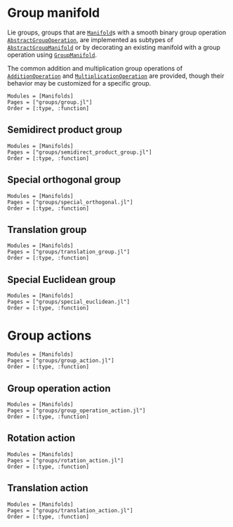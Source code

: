 # Group manifold

Lie groups, groups that are [`Manifold`](@ref)s with a smooth binary group
operation [`AbstractGroupOperation`](@ref), are implemented as subtypes of
[`AbstractGroupManifold`](@ref) or by decorating an existing manifold with a
group operation using [`GroupManifold`](@ref).

The common addition and multiplication group operations of
[`AdditionOperation`](@ref) and [`MultiplicationOperation`](@ref) are provided,
though their behavior may be customized for a specific group.

```@autodocs
Modules = [Manifolds]
Pages = ["groups/group.jl"]
Order = [:type, :function]
```

## Semidirect product group

```@autodocs
Modules = [Manifolds]
Pages = ["groups/semidirect_product_group.jl"]
Order = [:type, :function]
```

## Special orthogonal group

```@autodocs
Modules = [Manifolds]
Pages = ["groups/special_orthogonal.jl"]
Order = [:type, :function]
```

## Translation group

```@autodocs
Modules = [Manifolds]
Pages = ["groups/translation_group.jl"]
Order = [:type, :function]
```

## Special Euclidean group

```@autodocs
Modules = [Manifolds]
Pages = ["groups/special_euclidean.jl"]
Order = [:type, :function]
```

# Group actions

```@autodocs
Modules = [Manifolds]
Pages = ["groups/group_action.jl"]
Order = [:type, :function]
```

## Group operation action

```@autodocs
Modules = [Manifolds]
Pages = ["groups/group_operation_action.jl"]
Order = [:type, :function]
```

## Rotation action

```@autodocs
Modules = [Manifolds]
Pages = ["groups/rotation_action.jl"]
Order = [:type, :function]
```

## Translation action

```@autodocs
Modules = [Manifolds]
Pages = ["groups/translation_action.jl"]
Order = [:type, :function]
```

